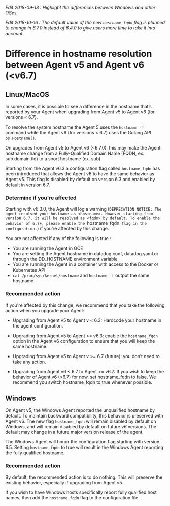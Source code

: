 _Edit 2018-09-18 : Highlight the differences between Windows and other OSes._

_Edit 2018-10-16 : The default value of the new `hostname_fqdn` flag is planned to change in 6.7.0 instead of 6.4.0 to give users more time to take it into account._

# Difference in hostname resolution between Agent v5 and Agent v6 (<v6.7)

## Linux/MacOS

In some cases, it is possible to see a difference in the hostname that’s reported by your Agent when upgrading from Agent v5 to Agent v6 (for versions < 6.7).

To resolve the system hostname the Agent 5 uses the `hostname -f` command while the Agent v6 (for versions < 6.7) uses the Golang API `os.Hostname()`.

On upgrades from Agent v5 to Agent v6 (<6.7.0), this may make the Agent hostname change from a Fully-Qualified Domain Name (FQDN, ex. sub.domain.tld) to a short hostname (ex. sub).

Starting from the Agent v6.3 a configuration flag called `hostname_fqdn` has been introduced that allows the Agent v6 to have the same behavior as Agent v5. This flag is disabled by default on version 6.3 and enabled by default in version 6.7.

### Determine if you're affected

Starting with v6.3.0, the Agent will log a warning (`DEPRECATION NOTICE: The agent resolved your hostname as <hostname>. However starting from version 6.7, it will be resolved as <fqdn> by default. To enable the behavior of 6.7+, please enable the `hostname_fqdn` flag in the configuration.`) if you’re affected by this change.

You are not affected if any of the following is true :
- You are running the Agent in GCE
- You are setting the Agent hostname in datadog.conf, datadog.yaml or through the DD_HOSTNAME environment variable
- You are running the Agent in a container with access to the Docker or Kubernetes API
- `cat /proc/sys/kernel/hostname` and `hostname -f` output the same hostname

### Recommended action

If you're affected by this change, we recommend that you take the following action when you upgrade your Agent:

- Upgrading from Agent v5 to Agent v < 6.3: Hardcode your hostname in the agent configuration.

- Upgrading from Agent v5 to Agent >= v6.3: enable the `hostname_fqdn` option in the Agent v6 configuration to ensure that you will keep the same hostname.

- Upgrading from Agent v5 to Agent v >= 6.7 (future): you don’t need to take any action.

- Upgrading from Agent v6 < 6.7 to Agent >= v6.7: If you wish to keep the behavior of Agent v6 (<6.7) for now, set hostname_fqdn to false. We recommend you switch hostname_fqdn to true whenever possible.

## Windows

On Agent v5, the Windows Agent reported the unqualified hostname by default.  To maintain backward compatibility, this behavior is preserved with Agent v6.  The new flag `hostname_fqdn` will remain disabled by default on Windows, and will remain disabled by default on future _v6_ versions.  The default may change in a future major version release of the agent.

The Windows Agent will honor the configuration flag starting with version 6.5.  Setting `hostname_fqdn` to true will result in the Windows Agent reporting the fully qualified hostname.

### Recommended action

By default, the recommended action is to do nothing. This will preserve the existing behavior, especially if upgrading from Agent v5.

If you wish to have Windows hosts specifically report fully qualified host names, then add the `hostname_fqdn` flag to the configuration file.

